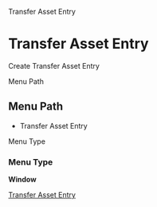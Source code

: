 
Transfer Asset Entry
# Transfer Asset Entry


Create Transfer Asset Entry

Menu Path
## Menu Path



- Transfer Asset Entry

Menu Type
### Menu Type

**Window**


[Transfer Asset Entry](../../functional-guide/window/window-transfer-asset-entry.md)